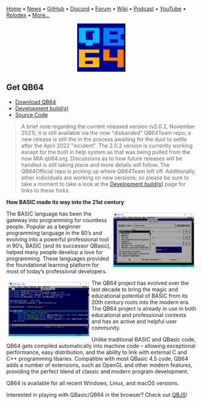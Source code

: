 [Home](https://qb64.com) • [News](news.md) • [GitHub](github.md) • [Discord](discord.md) • [Forum](forum.md) • [Wiki](wiki.md) • [Podcast](podcast.md) • [YouTube](youtube.md) • [Rolodex](rolodex.md) • [More...](more.md)

<img src="images/qb64.png" alt="TUI Interface" title="This is a test" style="display:block;margin-left:auto;margin-right:auto">

## Get QB64

- [Download QB64](https://github.com/QB64Team/qb64/releases/tag/v2.0.2)
- [Development build(s)](dev.md) 
- [Source Code](https://github.com/QB64Official/qb64)

> A brief note regarding the current released version (v2.0.2, November 2021); it is still available via the now "disbanded" QB64Team repo; a new release is still the in the process awaiting for the dust to settle after the April 2022 "incident".  The 2.0.2 version is currently working except for the built in help system as that was being pulled from the now MIA qb64.org. Discussions as to how future releases will be handled is still taking place and more details will follow. The QB64Official repo is picking up where QB64Team left off. Additionally, other individuals are working on new versions; so please be sure to take a moment to take a look at the [Development build(s)](dev.md) page for links to these forks.

**How BASIC made its way into the 21st century**

<img src="images/colorwin10.png" alt="TUI Interface" title="Settings" style="float:right;width:214px;height:144px;padding:6px">

The BASIC language has been the gateway into programming for countless people. Popular as a beginner programming language in the 80’s and evolving into a powerful professional tool in 90’s, BASIC (and its successor QBasic), helped many people develop a love for programming. These languages provided the foundational learning platform for most of today’s professional developers.

<img src="images/dllwin10.png" alt="TUI Interface" title="In this sample code, internal keywords are colored blue, metacommands and user procedures in green and strings in orange. Notice the DECLARE LIBRARY block used to access Windows' API." style="float:left;width:214px;height:144px;padding:6px">

The QB64 project has evolved over the last decade to bring the magic and educational potential of BASIC from its 20th century roots into the modern era. The QB64 project is already in use in both educational and professional contexts and has an active and helpful user community.

Unlike traditional BASIC and QBasic code, QB64 gets compiled automatically into machine code – allowing exceptional performance, easy distribution, and the ability to link with external C and C++ programming libaries. Compatible with most QBasic 4.5 code, QB64 adds a number of extensions, such as OpenGL and other modern features, providing the perfect blend of classic and modern program development.

QB64 is available for all recent Windows, Linux, and macOS versions.

Interested in playing with QBasic/QB64 in the browser?  Check out [QBJS](qbjs.md)!
